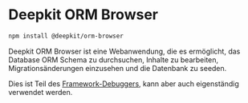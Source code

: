# Deepkit ORM Browser

```sh
npm install @deepkit/orm-browser
```

Deepkit ORM Browser ist eine Webanwendung, die es ermöglicht, das Database ORM Schema zu durchsuchen, Inhalte zu bearbeiten, Migrationsänderungen einzusehen und die Datenbank zu seeden.

Dies ist Teil des [Framework-Debuggers](../framework.md), kann aber auch eigenständig verwendet werden.

<app-images>
    <app-image src="/assets/screenshots-orm-browser/content-editing.png"></app-image>
    <app-image src="/assets/screenshots-orm-browser/model-diagram.png"></app-image>
    <app-image src="/assets/screenshots-orm-browser/query.png"></app-image>
    <app-image src="/assets/screenshots-orm-browser/seed.png"></app-image>
</app-images>

<api-docs package="@deepkit/orm-browser"></api-docs>